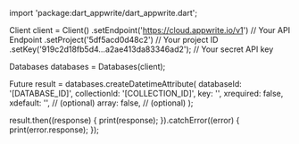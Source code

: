import 'package:dart_appwrite/dart_appwrite.dart';

Client client = Client()
  .setEndpoint('https://cloud.appwrite.io/v1') // Your API Endpoint
  .setProject('5df5acd0d48c2') // Your project ID
  .setKey('919c2d18fb5d4...a2ae413da83346ad2'); // Your secret API key

Databases databases = Databases(client);

Future result = databases.createDatetimeAttribute(
  databaseId: '[DATABASE_ID]',
  collectionId: '[COLLECTION_ID]',
  key: '',
  xrequired: false,
  xdefault: '', // (optional)
  array: false, // (optional)
);

result.then((response) {
  print(response);
}).catchError((error) {
  print(error.response);
});
